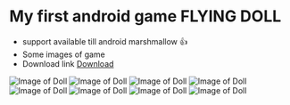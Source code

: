 # My first android game FLYING DOLL

 * support available till android marshmallow :+1:
 * Some images of game
 * Download link [Download](https://drive.google.com/open?id=0B8MoaKwy1GWYN0p1UXBhYzZEZmM)

![Image of Doll](http://i.imgur.com/RnaSYlj.jpg)
![Image of Doll](http://i.imgur.com/ZFAUfoY.jpg)
![Image of Doll](http://i.imgur.com/epBqr3G.jpg)
![Image of Doll](http://i.imgur.com/oiUShBY.jpg)
![Image of Doll](http://i.imgur.com/yrMdLKD.jpg)
![Image of Doll](http://i.imgur.com/QLjmLkv.jpg)
![Image of Doll](http://i.imgur.com/qjTh3I4.jpg)
![Image of Doll](http://i.imgur.com/NsNDSq0.jpg)